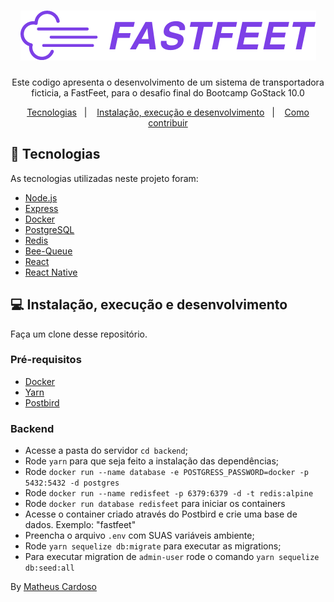 <h1 align="center">
  <img alt="FastFeet" title="FastFeet" src=".github/logo.png" />
</h1>

<p align="center">Este codigo apresenta o desenvolvimento de um sistema de transportadora ficticia, a FastFeet, para o desafio final do Bootcamp GoStack 10.0</p>

<p align="center">
 <a href="#rocket-tecnologias">Tecnologias</a>&nbsp;&nbsp;&nbsp;|&nbsp;&nbsp;&nbsp;
 <a href="#computer-instalação-execução-e-desenvolvimento">Instalação, execução e desenvolvimento</a>&nbsp;&nbsp;&nbsp;|&nbsp;&nbsp;&nbsp;
 <a href="#-como-contribuir">Como contribuir</a>
</p>

## :rocket: Tecnologias

As tecnologias utilizadas neste projeto foram:

- [Node.js](https://nodejs.org/en/)
- [Express](https://github.com/expressjs/express)
- [Docker](https://www.docker.com/)
- [PostgreSQL](https://www.postgresql.org/)
- [Redis](https://redis.io/)
- [Bee-Queue](https://github.com/bee-queue/bee-queue)
- [React](https://reactjs.org/)
- [React Native](https://reactnative.dev/)

## :computer: Instalação, execução e desenvolvimento

Faça um clone desse repositório.

### Pré-requisitos

- [Docker](https://www.docker.com/)
- [Yarn](https://yarnpkg.com/)
- [Postbird](https://www.electronjs.org/apps/postbird)

### Backend

- Acesse a pasta do servidor `cd backend`;
- Rode `yarn` para que seja feito a instalação das dependências;
- Rode `docker run --name database -e POSTGRESS_PASSWORD=docker -p 5432:5432 -d postgres`
- Rode `docker run --name redisfeet -p 6379:6379 -d -t redis:alpine`
- Rode `docker run database redisfeet` para iniciar os containers
- Acesse o container criado através do Postbird e crie uma base de dados. Exemplo: "fastfeet"
- Preencha o arquivo `.env` com SUAS variáveis ambiente;
- Rode `yarn sequelize db:migrate` para executar as migrations;
- Para executar migration de `admin-user` rode o comando `yarn sequelize db:seed:all`


By [Matheus Cardoso](https://www.linkedin.com/in/thyus/)

